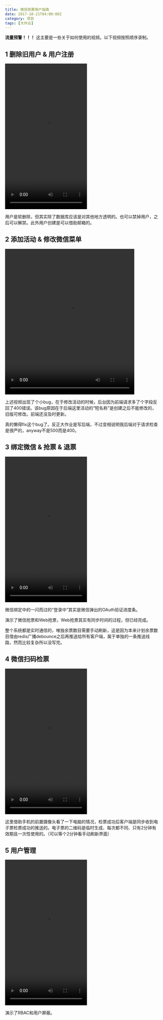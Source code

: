 ```yaml
---
title: 微信抢票用户指南
date: 2017-10-21T04:00:00Z
category: 项目
tags: [大作业]
---
```


**流量预警！！！** 这主要是一些关于如何使用的视频。以下视频按照顺序录制。

<!-- more -->

## 1 删除旧用户 & 用户注册

<video src="/assets/blog/wxticket-user-guide/1.create-user.mp4" height="480" width="270" type="video/mp4" controls=""></video>

用户是软删除，但其实除了数据库应该是对其他地方透明的。也可以禁掉用户，之后可以解禁。此外用户创建是可以借助邮箱的。

## 2 添加活动 & 修改微信菜单

<video src="/assets/blog/wxticket-user-guide/2.add-activity.mp4" height="480" width="426" type="video/mp4" controls=""></video>

上述视频出现了个小bug，在于修改活动的时候，后台因为前端请求多了个字段反回了400错误。该bug原因在于后端这里活动的“短名称”是创建之后不能修改的，旧版可修改。前端还没及时更新。

真的懒得fix这个bug了。反正大作业是写后端，不过变相说明我后端对于请求检查是很严的，anyway不是500而是400。

## 3 绑定微信 & 抢票 & 退票

<video src="/assets/blog/wxticket-user-guide/3.buy-ticket.mp4" height="480" width="270" type="video/mp4" controls=""></video>

微信绑定中的一闪而过的“登录中”其实是微信弹出的OAuth验证进度条。

演示了微信抢票和Web抢票，Web抢票其实有同步时间的过程，但已经完成。

整个系统都是实时通信的，唯独余票数目需要手动刷新，这是因为本来计划余票数目借由redis广播debounce之后再推送给所有客户端，属于单独的一条推送线路，然而比较复杂所以没写完。

## 4 微信扫码检票

<video src="/assets/blog/wxticket-user-guide/4.check-ticket.mp4" height="480" width="270" type="video/mp4" controls=""></video>

这里借助手机的前置摄像头看了一下电脑的情况，检票成功后客户端是同步收到电子票检票成功的推送的。电子票的二维码是临时生成、每次都不同、只有2分钟有效期且一次性使用的。（可以等个2分钟看手动刷新界面）

## 5 用户管理

<video src="/assets/blog/wxticket-user-guide/5.user-management.mp4" height="480" width="270" type="video/mp4" controls=""></video>

演示了RBAC和用户屏蔽。
